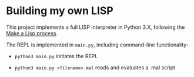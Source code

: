#  Building my own LISP

This project implements a full LISP interpreter in Python 3.X, following the [Make a Lisp process](https://github.com/kanaka/mal).

The REPL is implemented in `main.py`, including command-line functionality:

* `python3 main.py` initiates the REPL
  
* `python3 main.py <filename>.mal` reads and evaluates a .mal script 
